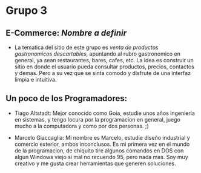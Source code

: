 # **Grupo 3** 

## **E-Commerce: _Nombre a definir_**
- La tematica del sitio de este grupo es _venta de productos gastronomicos descartables_, apuntando al rubro gastronomico en general, ya sean restaurantes, bares, cafes, etc. La idea es construir un sitio en donde el usuario pueda consultar productos, precios, contactos y demas. Pero a su vez que se sinta comodo y disfrute de una interfaz limpia e intuitiva.

## **Un poco de los Programadores:**
- Tiago Altstadt: Mejor conocido como Goia, estudie unos años ingenieria en sistemas, y tengo locura por la programacion en general, juego mucho a la computadora y como por dos personas. ;)

- Marcelo Giaccaglia: Mi nombre es Marcelo, estudie diseño industrial y comercio exterior, ambos inconclusos. Es mi primera vez en el mundo de la programacion, de chiquito tire algunos comandos en DOS con algun Windows viejo si mal no recuendo 95, pero nada mas. Soy muy creativo y me gusta crear herramientas que generen soluciones.